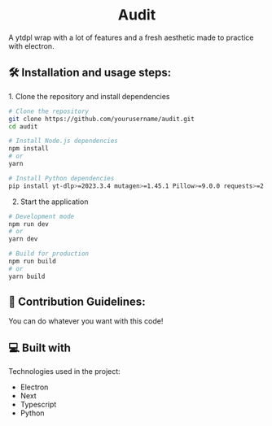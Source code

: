 <h1 align="center" id="title">Audit</h1>

<p id="description">A ytdpl wrap with a lot of features and a fresh aesthetic made to practice with electron.</p>

<h2>🛠️ Installation and usage steps:</h2>

<p>1. Clone the repository and install dependencies</p>

```bash
# Clone the repository
git clone https://github.com/yourusername/audit.git
cd audit

# Install Node.js dependencies
npm install
# or
yarn

# Install Python dependencies
pip install yt-dlp>=2023.3.4 mutagen>=1.45.1 Pillow>=9.0.0 requests>=2.27.1
```

2. Start the application

```bash
# Development mode
npm run dev
# or
yarn dev

# Build for production
npm run build
# or
yarn build
```

<h2>🍰 Contribution Guidelines:</h2>

You can do whatever you want with this code! 

  
  
<h2>💻 Built with</h2>

Technologies used in the project:

*   Electron
*   Next
*   Typescript
*   Python


